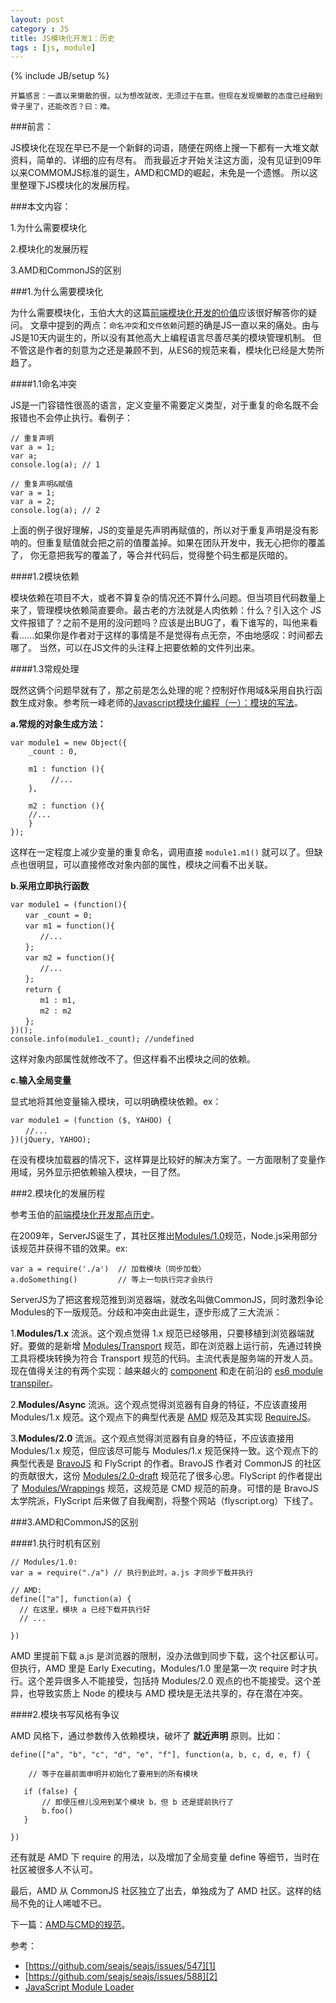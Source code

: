 ```yaml
---
layout: post
category : JS
title: JS模块化开发1：历史
tags : [js, module]
---
```

{% include JB/setup %}

	开篇感言：一直以来懒散的很，以为想改就改，无须过于在意。但现在发现懒散的态度已经融到骨子里了，还能改否？曰：难。

###前言：

JS模块化在现在早已不是一个新鲜的词语，随便在网络上搜一下都有一大堆文献资料，简单的、详细的应有尽有。
而我最近才开始关注这方面，没有见证到09年以来COMMOMJS标准的诞生，AMD和CMD的崛起，未免是一个遗憾。
所以这里整理下JS模块化的发展历程。

###本文内容：

1.为什么需要模块化

2.模块化的发展历程

3.AMD和CommonJS的区别

###1.为什么需要模块化

为什么需要模块化，玉伯大大的这篇[前端模块化开发的价值][1]应该很好解答你的疑问。
文章中提到的两点：`命名冲突`和`文件依赖`问题的确是JS一直以来的痛处。由与JS是10天内诞生的，所以没有其他高大上编程语言尽善尽美的模块管理机制。
但不管这是作者的刻意为之还是兼顾不到，从ES6的规范来看，模块化已经是大势所趋了。

####1.1命名冲突

JS是一门容错性很高的语言，定义变量不需要定义类型，对于重复的命名既不会报错也不会停止执行。看例子：
 
    // 重复声明
	var a = 1;
	var a;
	console.log(a); // 1

	// 重复声明&赋值
	var a = 1;
	var a = 2;
	console.log(a); // 2

上面的例子很好理解，JS的变量是先声明再赋值的，所以对于重复声明是没有影响的。但重复赋值就会把之前的值覆盖掉。如果在团队开发中，我无心把你的覆盖了，
你无意把我写的覆盖了，等合并代码后，觉得整个码生都是灰暗的。

####1.2模块依赖

模块依赖在项目不大，或者不算复杂的情况还不算什么问题。但当项目代码数量上来了，管理模块依赖简直要命。最古老的方法就是人肉依赖：什么？引入这个
JS文件报错了？之前不是用的没问题吗？应该是出BUG了，看下谁写的，叫他来看看......如果你是作者对于这样的事情是不是觉得有点无奈，不由地感叹：时间都去哪了。
当然，可以在JS文件的头注释上把要依赖的文件列出来。

####1.3常规处理

既然这俩个问题早就有了，那之前是怎么处理的呢？控制好作用域&采用自执行函数生成对象。参考阮一峰老师的[Javascript模块化编程（一）：模块的写法][14]。

**a.常规的对象生成方法：**

	var module1 = new Object({
		_count : 0,

		m1 : function (){
		　　　//...
		},

		m2 : function (){
		//...
		}
	});

这样在一定程度上减少变量的重复命名，调用直接 `module1.m1()` 就可以了。但缺点也很明显，可以直接修改对象内部的属性，模块之间看不出关联。

**b.采用立即执行函数**

	var module1 = (function(){
	　　var _count = 0;
	　　var m1 = function(){
	　　　　//...
	　　};
	　　var m2 = function(){
	　　　　//...
	　　};
	　　return {
	　　　　m1 : m1,
	　　　　m2 : m2
	　　};
	})();
	console.info(module1._count); //undefined

这样对象内部属性就修改不了。但这样看不出模块之间的依赖。

**c.输入全局变量**

显式地将其他变量输入模块，可以明确模块依赖。ex：

	var module1 = (function ($, YAHOO) {
	　　//...
	})(jQuery, YAHOO);

在没有模块加载器的情况下，这样算是比较好的解决方案了。一方面限制了变量作用域，另外显示把依赖输入模块，一目了然。


###2.模块化的发展历程

参考玉伯的[前端模块化开发那点历史][2]。

在2009年，ServerJS诞生了，其社区推出[Modules/1.0][3]规范，Node.js采用部分该规范并获得不错的效果。ex:

	var a = require('./a')  // 加载模块（同步加载）
	a.doSomething()         // 等上一句执行完才会执行

ServerJS为了把这套规范推到浏览器端，就改名叫做CommonJS，同时激烈争论Modules的下一版规范。分歧和冲突由此诞生，逐步形成了三大流派：

1.**Modules/1.x** 流派。这个观点觉得 1.x 规范已经够用，只要移植到浏览器端就好。要做的是新增 [Modules/Transport][4] 规范，即在浏览器上运行前，先通过转换工具将模块转换为符合 Transport 规范的代码。主流代表是服务端的开发人员。现在值得关注的有两个实现：越来越火的 [component][5] 和走在前沿的 [es6 module transpiler][6]。

2.**Modules/Async** 流派。这个观点觉得浏览器有自身的特征，不应该直接用 Modules/1.x 规范。这个观点下的典型代表是 [AMD][7] 规范及其实现 [RequireJS][8]。

3.**Modules/2.0** 流派。这个观点觉得浏览器有自身的特征，不应该直接用 Modules/1.x 规范，但应该尽可能与 Modules/1.x 规范保持一致。这个观点下的典型代表是 [BravoJS][9] 和 FlyScript 的作者。BravoJS 作者对 CommonJS 的社区的贡献很大，这份 [Modules/2.0-draft][10] 规范花了很多心思。FlyScript 的作者提出了 [Modules/Wrappings][11] 规范，这规范是 CMD 规范的前身。可惜的是 BravoJS 太学院派，FlyScript 后来做了自我阉割，将整个网站（flyscript.org）下线了。

###3.AMD和CommonJS的区别

####1.执行时机有区别

	// Modules/1.0:
	var a = require("./a") // 执行到此时，a.js 才同步下载并执行

	// AMD:
	define(["a"], function(a) {
	  // 在这里，模块 a 已经下载并执行好
	  // ...

	})

AMD 里提前下载 a.js 是浏览器的限制，没办法做到同步下载，这个社区都认可。但执行，AMD 里是 Early Executing，Modules/1.0 里是第一次 require 时才执行。这个差异很多人不能接受，包括持 Modules/2.0 观点的也不能接受。这个差异，也导致实质上 Node 的模块与 AMD 模块是无法共享的，存在潜在冲突。

####2.模块书写风格有争议

AMD 风格下，通过参数传入依赖模块，破坏了 **就近声明** 原则。比如：

	define(["a", "b", "c", "d", "e", "f"], function(a, b, c, d, e, f) {

	    // 等于在最前面申明并初始化了要用到的所有模块

	   if (false) {
	       // 即便压根儿没用到某个模块 b，但 b 还是提前执行了
	       b.foo()
	   }

	})

还有就是 AMD 下 require 的用法，以及增加了全局变量 define 等细节，当时在社区被很多人不认可。

最后，AMD 从 CommonJS 社区独立了出去，单独成为了 AMD 社区。这样的结局不免的让人唏嘘不已。

下一篇：[AMD与CMD的规范][13]。

参考：

* [https://github.com/seajs/seajs/issues/547][1]
* [https://github.com/seajs/seajs/issues/588][2]
* [JavaScript Module Loader][12]

[1]: https://github.com/seajs/seajs/issues/547
[2]: https://github.com/seajs/seajs/issues/588
[3]: http://wiki.commonjs.org/wiki/Modules
[4]: http://wiki.commonjs.org/wiki/Modules/Transport
[5]: https://github.com/componentjs/component
[6]: https://github.com/esnext/es6-module-transpiler
[7]: http://wiki.commonjs.org/wiki/Modules/AsynchronousDefinition
[8]: http://requirejs.org/
[9]: https://code.google.com/p/bravojs/
[10]: http://www.page.ca/~wes/CommonJS/modules-2.0-7/
[11]: http://wiki.commonjs.org/wiki/Modules/Wrappings
[12]: http://huangxuan.me/2015/05/25/js-module-loader/
[13]: /js/2015/10/18/js-amd-cmd/
[14]: http://www.ruanyifeng.com/blog/2012/10/javascript_module.html
